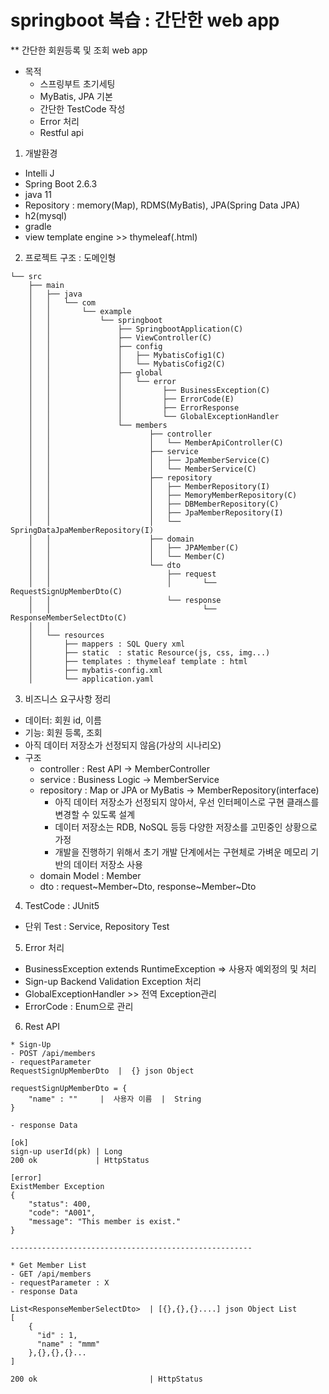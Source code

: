 # springboot 복습 : 간단한 web app

** 간단한 회원등록 및 조회 web app
- 목적
  - 스프링부트 초기세팅
  - MyBatis, JPA 기본
  - 간단한 TestCode 작성
  - Error 처리
  - Restful api

1) 개발환경
- Intelli J
- Spring Boot 2.6.3
- java 11
- Repository : memory(Map), RDMS(MyBatis), JPA(Spring Data JPA)
- h2(mysql)
- gradle
- view template engine >> thymeleaf(.html)

2) 프로젝트 구조 : 도메인형
```
└── src
    ├── main
    │   ├── java
    │   │   └── com
    │   │       └── example
    │   │           └── springboot
    │   │               ├── SpringbootApplication(C)
    │   │               ├── ViewController(C)
    │   │               ├── config    
    │   │               │   ├── MybatisCofig1(C)
    │   │               │   └── MybatisCofig2(C)
    │   │               ├── global    
    │   │               │   └── error
    │   │               │         ├── BusinessException(C)
    │   │               │         ├── ErrorCode(E)
    │   │               │         ├── ErrorResponse
    │   │               │         └── GlobalExceptionHandler
    │   │               └── members     
    │   │                      ├── controller
    │   │                      │   └── MemberApiController(C)    
    │   │                      ├── service
    │   │                      │   ├── JpaMemberService(C)    
    │   │                      │   └── MemberService(C)
    │   │                      ├── repository
    │   │                      │   ├── MemberRepository(I)
    │   │                      │   ├── MemoryMemberRepository(C)
    │   │                      │   ├── DBMemberRepository(C)
    │   │                      │   ├── JpaMemberRepository(I)
    │   │                      │   └── SpringDataJpaMemberRepository(I)
    │   │                      ├── domain
    │   │                      │   ├── JPAMember(C)    
    │   │                      │   └── Member(C)
    │   │                      └── dto
    │   │                          ├── request
    │   │                          │       └── RequestSignUpMemberDto(C)
    │   │                          └── response
    │   │                                  └── ResponseMemberSelectDto(C)
    │   │                      
    │   └── resources
    │       ├── mappers : SQL Query xml
    │       ├── static  : static Resource(js, css, img...)
    │       ├── templates : thymeleaf template : html
    │       ├── mybatis-config.xml           
    │       └── application.yaml
```

3) 비즈니스 요구사항 정리
- 데이터: 회원 id, 이름
- 기능: 회원 등록, 조회
- 아직 데이터 저장소가 선정되지 않음(가상의 시나리오)
- 구조
  - controller : Rest API -> MemberController
  - service : Business Logic -> MemberService
  - repository : Map or JPA or MyBatis ->  MemberRepository(interface)
    - 아직 데이터 저장소가 선정되지 않아서, 우선 인터페이스로 구현 클래스를 변경할 수 있도록 설계 
    - 데이터 저장소는 RDB, NoSQL 등등 다양한 저장소를 고민중인 상황으로 가정 
    - 개발을 진행하기 위해서 초기 개발 단계에서는 구현체로 가벼운 메모리 기반의 데이터 저장소 사용
  - domain Model : Member
  - dto : request~Member~Dto, response~Member~Dto

4) TestCode : JUnit5
- 단위 Test : Service, Repository Test

5) Error 처리
- BusinessException extends RuntimeException => 사용자 예외정의 및 처리
- Sign-up Backend Validation Exception 처리
- GlobalExceptionHandler >> 전역 Exception관리
- ErrorCode : Enum으로 관리

6) Rest API
```
* Sign-Up
- POST /api/members
- requestParameter
RequestSignUpMemberDto  |  {} json Object

requestSignUpMemberDto = {
    "name" : ""     |  사용자 이름  |  String
}

- response Data

[ok]
sign-up userId(pk) | Long 
200 ok             | HttpStatus

[error]
ExistMember Exception
{
    "status": 400,
    "code": "A001",
    "message": "This member is exist."
}

------------------------------------------------------

* Get Member List
- GET /api/members
- requestParameter : X
- response Data

List<ResponseMemberSelectDto>  | [{},{},{}....] json Object List
[
    {
      "id" : 1,
      "name" : "mmm"
    },{},{},{}...
]

200 ok                         | HttpStatus
```






